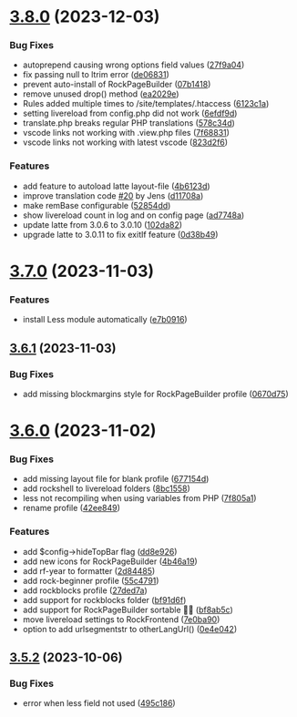 # [3.8.0](https://github.com/baumrock/RockFrontend/compare/v3.7.0...v3.8.0) (2023-12-03)


### Bug Fixes

* autoprepend causing wrong options field values ([27f9a04](https://github.com/baumrock/RockFrontend/commit/27f9a048338279325a3e48f601189a878006b27e))
* fix passing null to ltrim error ([de06831](https://github.com/baumrock/RockFrontend/commit/de0683145c2dc1e66a59ba91af82942c67c6d6f3))
* prevent auto-install of RockPageBuilder ([07b1418](https://github.com/baumrock/RockFrontend/commit/07b141860b22e68d6a047565bfb2118b66f41b01))
* remove unused drop() method ([ea2029e](https://github.com/baumrock/RockFrontend/commit/ea2029e8496f5d3fbd8dc716065fa3915848ff19))
* Rules added multiple times to /site/templates/.htaccess ([6123c1a](https://github.com/baumrock/RockFrontend/commit/6123c1ab21779ddc1bcdee1a60f6ff2c8bb39773))
* setting livereload from config.php did not work ([6efdf9d](https://github.com/baumrock/RockFrontend/commit/6efdf9d19cecdebe1c649b8b0da1ccf128bade41))
* translate.php breaks regular PHP translations ([578c34d](https://github.com/baumrock/RockFrontend/commit/578c34d6658d9b2511cc95df6547580d0196b261))
* vscode links not working with .view.php files ([7f68831](https://github.com/baumrock/RockFrontend/commit/7f68831e6b7c7ab2c2e99084719f95795f6b9e34))
* vscode links not working with latest vscode ([823d2f6](https://github.com/baumrock/RockFrontend/commit/823d2f6e4bd77c38dbe5fe4c96ad33555f47edcc))


### Features

* add feature to autoload latte layout-file ([4b6123d](https://github.com/baumrock/RockFrontend/commit/4b6123dbec0d05b5141d4225a531134821fe681f))
* improve translation code [#20](https://github.com/baumrock/RockFrontend/issues/20) by Jens ([d11708a](https://github.com/baumrock/RockFrontend/commit/d11708a77b5e62cb1d802588eda870a5a9a1fdf2))
* make remBase configurable ([52854dd](https://github.com/baumrock/RockFrontend/commit/52854dd114087490acd1775c04703b9699e52ad6))
* show livereload count in log and on config page ([ad7748a](https://github.com/baumrock/RockFrontend/commit/ad7748a8aeb1d1427ac13b0201c460c3b5d5a81c))
* update latte from 3.0.6 to 3.0.10 ([102da82](https://github.com/baumrock/RockFrontend/commit/102da82100f66f8fd177edfac307f8fda124c246))
* upgrade latte to 3.0.11 to fix exitIf feature ([0d38b49](https://github.com/baumrock/RockFrontend/commit/0d38b492ec03f743019baa93f3c21184878ba995))



# [3.7.0](https://github.com/baumrock/RockFrontend/compare/v3.6.1...v3.7.0) (2023-11-03)


### Features

* install Less module automatically ([e7b0916](https://github.com/baumrock/RockFrontend/commit/e7b09164851ddefab0198dc417a17e330a7c4368))



## [3.6.1](https://github.com/baumrock/RockFrontend/compare/v3.6.0...v3.6.1) (2023-11-03)


### Bug Fixes

* add missing blockmargins style for RockPageBuilder profile ([0670d75](https://github.com/baumrock/RockFrontend/commit/0670d75edb0210a21dd64b88a8cdf859d22c1a37))



# [3.6.0](https://github.com/baumrock/RockFrontend/compare/v3.5.2...v3.6.0) (2023-11-02)


### Bug Fixes

* add missing layout file for blank profile ([677154d](https://github.com/baumrock/RockFrontend/commit/677154d9b68c285d5e811cc950c1fefc86d49a40))
* add rockshell to livereload folders ([8bc1558](https://github.com/baumrock/RockFrontend/commit/8bc15584eb9204414eecff3b68c8831822afbb32))
* less not recompiling when using variables from PHP ([7f805a1](https://github.com/baumrock/RockFrontend/commit/7f805a10af8b02af967abaf1cf81d146c693f21c))
* rename profile ([42ee849](https://github.com/baumrock/RockFrontend/commit/42ee8492c124e3612bd84c7f0fe5cf6f761d87f7))


### Features

* add $config->hideTopBar flag ([dd8e926](https://github.com/baumrock/RockFrontend/commit/dd8e926b23bd8cbd66dba56893339bc6f4f3453f))
* add new icons for RockPageBuilder ([4b46a19](https://github.com/baumrock/RockFrontend/commit/4b46a19b13d6a2b0a9b695f2c47e2557f8d21586))
* add rf-year to formatter ([2d84485](https://github.com/baumrock/RockFrontend/commit/2d844858d9fc06542ccacdd19b5a875ff462380b))
* add rock-beginner profile ([55c4791](https://github.com/baumrock/RockFrontend/commit/55c479197b628ca98a98870af5f762d91b1a231d))
* add rockblocks profile ([27ded7a](https://github.com/baumrock/RockFrontend/commit/27ded7afb32be088c1b934517808945f8227cf8e))
* add support for rockblocks folder ([bf91d6f](https://github.com/baumrock/RockFrontend/commit/bf91d6f06a2ecaa37f4ba64225e17c963126a2ba))
* add support for RockPageBuilder sortable 🤩🚀 ([bf8ab5c](https://github.com/baumrock/RockFrontend/commit/bf8ab5c618c709ef07e8c3c44d734cfb39c739e9))
* move livereload settings to RockFrontend ([7e0ba90](https://github.com/baumrock/RockFrontend/commit/7e0ba904758ce223b9c6512d8762b1a26ced0ce5))
* option to add urlsegmentstr to otherLangUrl() ([0e4e042](https://github.com/baumrock/RockFrontend/commit/0e4e04211e4cc6b58055e0b9070a742331eaf106))



## [3.5.2](https://github.com/baumrock/RockFrontend/compare/v3.5.1...v3.5.2) (2023-10-06)


### Bug Fixes

* error when less field not used ([495c186](https://github.com/baumrock/RockFrontend/commit/495c186387ba441878529a1125cd02bec77928a5))



